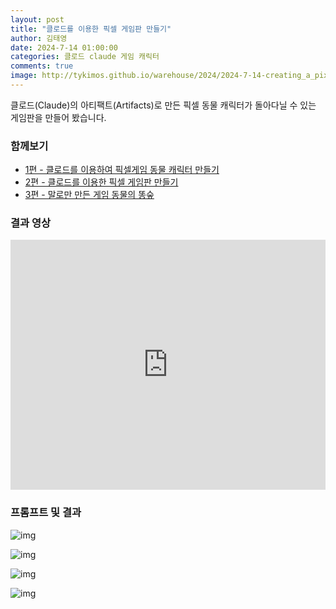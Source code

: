 ```yaml
---
layout: post
title: "클로드를 이용한 픽셀 게임판 만들기"
author: 김태영
date: 2024-7-14 01:00:00
categories: 클로드 claude 게임 캐릭터
comments: true
image: http://tykimos.github.io/warehouse/2024/2024-7-14-creating_a_pixel_game_board_with_claude_title.jpg
---
```


클로드(Claude)의 아티팩트(Artifacts)로 만든 픽셀 동물 캐릭터가 돌아다닐 수 있는 게임판을 만들어 봤습니다.

### 함께보기

* [1편 - 클로드를 이용하여 픽셀게임 동물 캐릭터 만들기](https://tykimos.github.io/2024/07/13/creating_pixel_game_animal_characters_with_claude/)
* [2편 - 클로드를 이용한 픽셀 게임판 만들기](https://tykimos.github.io/2024/07/14/creating_a_pixel_game_board_with_claude/)
* [3편 - 말로만 만든 게임 동물의 똥숲](https://tykimos.github.io/2024/07/15/creating_an_animal_droppings_crossing_game_with_claude/)


### 결과 영상

<iframe width="100%" height="400" src="https://www.youtube.com/embed/IafSDsOGYjA" title="YouTube video player" frameborder="0" allow="accelerometer; autoplay; clipboard-write; encrypted-media; gyroscope; picture-in-picture" allowfullscreen></iframe>

### 프롬프트 및 결과

![img](http://tykimos.github.io/warehouse/2024/2024-7-14-creating_a_pixel_game_board_with_claude_1.jpeg)

![img](http://tykimos.github.io/warehouse/2024/2024-7-14-creating_a_pixel_game_board_with_claude_2.jpeg)

![img](http://tykimos.github.io/warehouse/2024/2024-7-14-creating_a_pixel_game_board_with_claude_3.jpeg)

![img](http://tykimos.github.io/warehouse/2024/2024-7-14-creating_a_pixel_game_board_with_claude_4.jpeg)